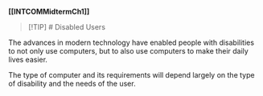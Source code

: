 **[[INTCOMMidtermCh1]]**

>[!TIP] # Disabled Users

The advances in modern technology have enabled people with disabilities to not only use computers, but to also use computers to make their daily lives easier.

The type of computer and its requirements will depend largely on the type of disability and the needs of the user.